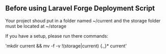 ## Before using Laravel Forge Deployment Script
Your project shoud put in a folder named ~/current and the storage folder must be located at ~/storage

If you have a setup, please run there commands:

'mkdir current && mv -f -v !(storage|current) {.,}* current'
